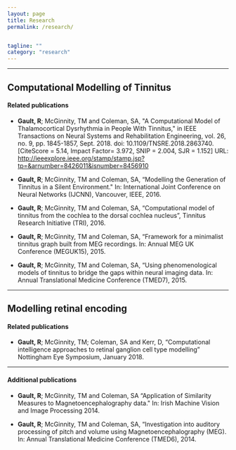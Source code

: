 ```yaml
---
layout: page
title: Research
permalink: /research/


tagline: ""
category: "research"
---
```


---
<h2>Computational Modelling of Tinnitus</h2>
<h4>Related publications</h4>

- **Gault, R**; McGinnity, TM and Coleman, SA, "A Computational Model of Thalamocortical Dysrhythmia in People With Tinnitus," in IEEE Transactions on Neural Systems and Rehabilitation Engineering, vol. 26, no. 9, pp. 1845-1857, Sept. 2018.
doi: 10.1109/TNSRE.2018.2863740. [CiteScore = 5.14, Impact Factor= 3.972, SNIP = 2.004, SJR = 1.152] URL: http://ieeexplore.ieee.org/stamp/stamp.jsp?tp=&arnumber=8426011&isnumber=8456910 

- **Gault, R**; McGinnity, TM and Coleman, SA, “Modelling the Generation of Tinnitus in a Silent Environment." In: International Joint Conference on Neural Networks (IJCNN), Vancouver, IEEE, 2016.

- **Gault, R**; McGinnity, TM and Coleman, SA, “Computational model of tinnitus from the cochlea to the dorsal cochlea nucleus”, Tinnitus Research Initiative (TRI), 2016.

- **Gault, R**; McGinnity, TM and Coleman, SA, “Framework for a minimalist tinnitus graph built from MEG recordings. In: Annual MEG UK Conference (MEGUK15), 2015.

- **Gault, R**; McGinnity, TM and Coleman, SA, “Using phenomenological models of tinnitus to bridge the gaps within neural imaging data. In: Annual Translational Medicine Conference (TMED7), 2015.

---
<h2>Modelling retinal encoding</h2>
<h4>Related publications</h4>

- **Gault, R**; McGinnity, TM; Coleman, SA and Kerr, D, “Computational intelligence approaches to retinal ganglion cell type modelling” Nottingham Eye Symposium, January 2018.

---
<h4>Additional publications</h4>

- **Gault, R**; McGinnity, TM and Coleman, SA “Application of Similarity Measures to Magnetoencephalography data." In: Irish Machine Vision and Image Processing 2014.

- **Gault, R**; McGinnity, TM and Coleman, SA, “Investigation into auditory processing of pitch and volume using Magnetoencephalography (MEG). In: Annual Translational Medicine Conference (TMED6), 2014.

